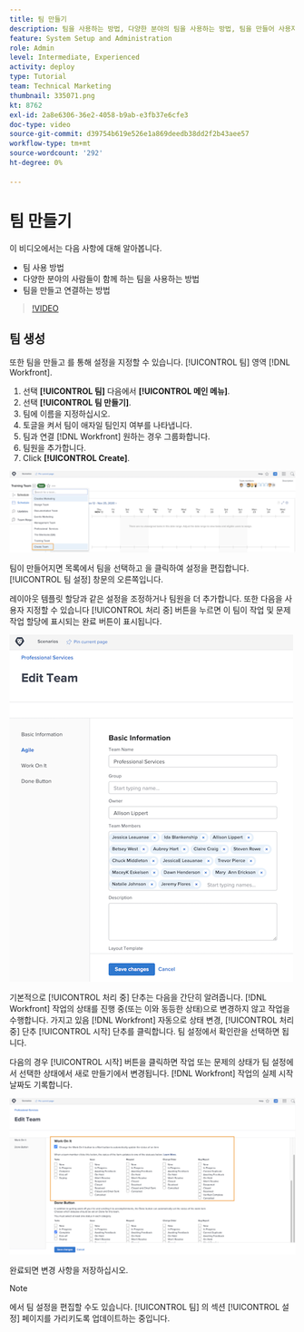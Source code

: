 ```yaml
---
title: 팀 만들기
description: 팀을 사용하는 방법, 다양한 분야의 팀을 사용하는 방법, 팀을 만들어 사용자를 구성하고 권한을 부여하는 방법에 대해 알아봅니다.
feature: System Setup and Administration
role: Admin
level: Intermediate, Experienced
activity: deploy
type: Tutorial
team: Technical Marketing
thumbnail: 335071.png
kt: 8762
exl-id: 2a8e6306-36e2-4058-b9ab-e3fb37e6cfe3
doc-type: video
source-git-commit: d39754b619e526e1a869deedb38dd2f2b43aee57
workflow-type: tm+mt
source-wordcount: '292'
ht-degree: 0%

---
```


# 팀 만들기

이 비디오에서는 다음 사항에 대해 알아봅니다.

* 팀 사용 방법
* 다양한 분야의 사람들이 함께 하는 팀을 사용하는 방법
* 팀을 만들고 연결하는 방법

>[!VIDEO](https://video.tv.adobe.com/v/335071/?quality=12)

## 팀 생성

또한 팀을 만들고 를 통해 설정을 지정할 수 있습니다. [!UICONTROL 팀] 영역 [!DNL Workfront].

1. 선택 **[!UICONTROL 팀]** 다음에서 **[!UICONTROL 메인 메뉴]**.
1. 선택 **[!UICONTROL 팀 만들기]**.
1. 팀에 이름을 지정하십시오.
1. 토글을 켜서 팀이 애자일 팀인지 여부를 나타냅니다.
1. 팀과 연결 [!DNL Workfront] 원하는 경우 그룹화합니다.
1. 팀원을 추가합니다.
1. Click **[!UICONTROL Create]**.

![의 팀 메뉴 [!UICONTROL 팀] 페이지](assets/admin-fund-create-team.png)

팀이 만들어지면 목록에서 팀을 선택하고 을 클릭하여 설정을 편집합니다. [!UICONTROL 팀 설정] 창문의 오른쪽입니다.

레이아웃 템플릿 할당과 같은 설정을 조정하거나 팀원을 더 추가합니다. 또한 다음을 사용자 지정할 수 있습니다 [!UICONTROL 처리 중] 버튼을 누르면 이 팀이 작업 및 문제 작업 할당에 표시되는 완료 버튼이 표시됩니다.

![[!UICONTROL 팀 편집] 창](assets/admin-fund-team-settings.png)

기본적으로 [!UICONTROL 처리 중] 단추는 다음을 간단히 알려줍니다. [!DNL Workfront] 작업의 상태를 진행 중(또는 이와 동등한 상태)으로 변경하지 않고 작업을 수행합니다. 가지고 있음 [!DNL Workfront] 자동으로 상태 변경, [!UICONTROL 처리 중] 단추 [!UICONTROL 시작] 단추를 클릭합니다. 팀 설정에서 확인란을 선택하면 됩니다.

다음의 경우 [!UICONTROL 시작] 버튼을 클릭하면 작업 또는 문제의 상태가 팀 설정에서 선택한 상태에서 새로 만들기에서 변경됩니다. [!DNL Workfront] 작업의 실제 시작 날짜도 기록합니다.

![[!UICONTROL 처리 중] 섹션 / [!UICONTROL 팀 편집] 창](assets/admin-fund-start-button-team.png)

완료되면 변경 사항을 저장하십시오.


>[!NOTE]
>
>에서 팀 설정을 편집할 수도 있습니다. [!UICONTROL 팀] 의 섹션 [!UICONTROL 설정] 페이지를 가리키도록 업데이트하는 중입니다.

<!---
learn more URLs
Create a team
Work On It and Done button overview
--->
